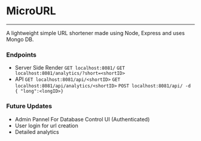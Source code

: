 # MicroURL
---
A lightweight simple URL shortener made using Node, Express and uses Mongo DB.


### Endpoints 
- Server Side Render
    ``` GET localhost:8081/ ```
    ```GET localhost:8081/analytics/?short=<shortID>```
- API
    ```GET localhost:8081/api/<shortID>```
    ```GET localhost:8081/api/analytics/<shortID>```
    ```POST localhost:8081/api/ -d { "long":<longID>}```
### Future Updates
- Admin Pannel For Database Control UI (Authenticated)
- User login for url creation 
- Detailed analytics